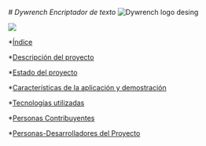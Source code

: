 <em> # Dywrench Encriptador de texto </em>![Dywrench logo desing](https://github.com/user-attachments/assets/16060964-22f2-4133-b512-3d9fcad04586)


 <p align="left">
   <img src="https://img.shields.io/badge/STATUS-EN%20DESAROLLO-green">
   </p>

*[Índice](#proyeto_para_aluraLatam)

*[Descripción del proyecto](#encriptadorDetexto_Js,html)

*[Estado del proyecto](#proyectoTerminado)

*[Características de la aplicación y demostración](#encriptacionDetexto,y_desencriptacion)


*[Tecnologías utilizadas](#VScode_js_html_css)

*[Personas Contribuyentes](#Dyrench)

*[Personas-Desarrolladores del Proyecto](#Dywrench)


